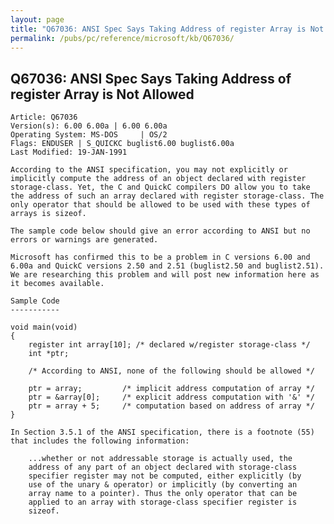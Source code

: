 ```yaml
---
layout: page
title: "Q67036: ANSI Spec Says Taking Address of register Array is Not Allowed"
permalink: /pubs/pc/reference/microsoft/kb/Q67036/
---
```


## Q67036: ANSI Spec Says Taking Address of register Array is Not Allowed

	Article: Q67036
	Version(s): 6.00 6.00a | 6.00 6.00a
	Operating System: MS-DOS     | OS/2
	Flags: ENDUSER | S_QUICKC buglist6.00 buglist6.00a
	Last Modified: 19-JAN-1991
	
	According to the ANSI specification, you may not explicitly or
	implicitly compute the address of an object declared with register
	storage-class. Yet, the C and QuickC compilers DO allow you to take
	the address of such an array declared with register storage-class. The
	only operator that should be allowed to be used with these types of
	arrays is sizeof.
	
	The sample code below should give an error according to ANSI but no
	errors or warnings are generated.
	
	Microsoft has confirmed this to be a problem in C versions 6.00 and
	6.00a and QuickC versions 2.50 and 2.51 (buglist2.50 and buglist2.51).
	We are researching this problem and will post new information here as
	it becomes available.
	
	Sample Code
	-----------
	
	void main(void)
	{
	    register int array[10]; /* declared w/register storage-class */
	    int *ptr;
	
	    /* According to ANSI, none of the following should be allowed */
	
	    ptr = array;         /* implicit address computation of array */
	    ptr = &array[0];     /* explicit address computation with '&' */
	    ptr = array + 5;     /* computation based on address of array */
	}
	
	In Section 3.5.1 of the ANSI specification, there is a footnote (55)
	that includes the following information:
	
	    ...whether or not addressable storage is actually used, the
	    address of any part of an object declared with storage-class
	    specifier register may not be computed, either explicitly (by
	    use of the unary & operator) or implicitly (by converting an
	    array name to a pointer). Thus the only operator that can be
	    applied to an array with storage-class specifier register is
	    sizeof.
